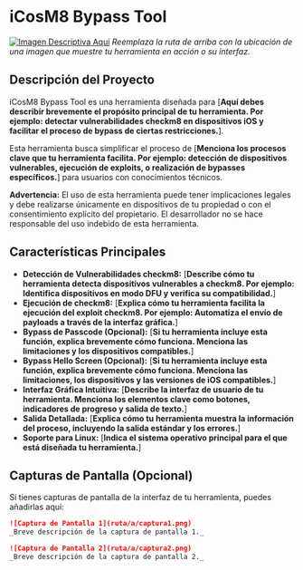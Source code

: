 # iCosM8 Bypass Tool

[![Imagen Descriptiva Aquí](ruta/a/tu/imagen.png)](ruta/a/tu/imagen.png)
_Reemplaza la ruta de arriba con la ubicación de una imagen que muestre tu herramienta en acción o su interfaz._

## Descripción del Proyecto

iCosM8 Bypass Tool es una herramienta diseñada para [**Aquí debes describir brevemente el propósito principal de tu herramienta. Por ejemplo: detectar vulnerabilidades checkm8 en dispositivos iOS y facilitar el proceso de bypass de ciertas restricciones.**].

Esta herramienta busca simplificar el proceso de [**Menciona los procesos clave que tu herramienta facilita. Por ejemplo: detección de dispositivos vulnerables, ejecución de exploits, o realización de bypasses específicos.**] para usuarios con conocimientos técnicos.

**Advertencia:** El uso de esta herramienta puede tener implicaciones legales y debe realizarse únicamente en dispositivos de tu propiedad o con el consentimiento explícito del propietario. El desarrollador no se hace responsable del uso indebido de esta herramienta.

## Características Principales

* **Detección de Vulnerabilidades checkm8:** [**Describe cómo tu herramienta detecta dispositivos vulnerables a checkm8. Por ejemplo: Identifica dispositivos en modo DFU y verifica su compatibilidad.**]
* **Ejecución de checkm8:** [**Explica cómo tu herramienta facilita la ejecución del exploit checkm8. Por ejemplo: Automatiza el envío de payloads a través de la interfaz gráfica.**]
* **Bypass de Passcode (Opcional):** [**Si tu herramienta incluye esta función, explica brevemente cómo funciona. Menciona las limitaciones y los dispositivos compatibles.**]
* **Bypass Hello Screen (Opcional):** [**Si tu herramienta incluye esta función, explica brevemente cómo funciona. Menciona las limitaciones, los dispositivos y las versiones de iOS compatibles.**]
* **Interfaz Gráfica Intuitiva:** [**Describe la interfaz de usuario de tu herramienta. Menciona los elementos clave como botones, indicadores de progreso y salida de texto.**]
* **Salida Detallada:** [**Explica cómo tu herramienta muestra la información del proceso, incluyendo la salida estándar y los errores.**]
* **Soporte para Linux:** [**Indica el sistema operativo principal para el que está diseñada tu herramienta.**]

## Capturas de Pantalla (Opcional)

Si tienes capturas de pantalla de la interfaz de tu herramienta, puedes añadirlas aquí:

```markdown
![Captura de Pantalla 1](ruta/a/captura1.png)
_Breve descripción de la captura de pantalla 1._

![Captura de Pantalla 2](ruta/a/captura2.png)
_Breve descripción de la captura de pantalla 2._
